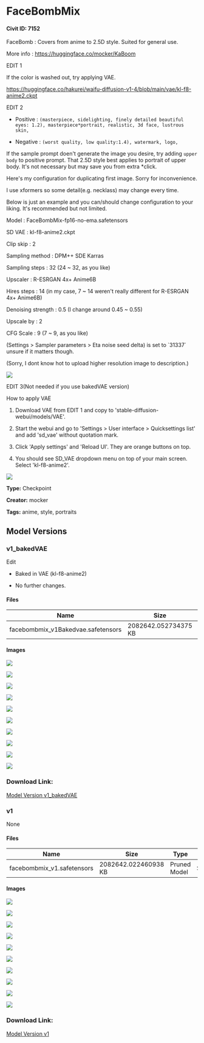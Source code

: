 # FaceBombMix

#### Civit ID: 7152

<p>FaceBomb : Covers from anime to 2.5D style. Suited for general use.</p><p></p><p>More info : <a target="_blank" rel="ugc" href="https://huggingface.co/mocker/KaBoom">https://huggingface.co/mocker/KaBoom</a></p><p></p><p>EDIT 1</p><p>If the color is washed out, try applying VAE.</p><p><a target="_blank" rel="ugc" href="https://huggingface.co/hakurei/waifu-diffusion-v1-4/blob/main/vae/kl-f8-anime2.ckpt">https://huggingface.co/hakurei/waifu-diffusion-v1-4/blob/main/vae/kl-f8-anime2.ckpt</a></p><p></p><p>EDIT 2</p><ul><li><p>Positive : <code>(masterpiece, sidelighting, finely detailed beautiful eyes: 1.2), masterpiece*portrait, realistic, 3d face, lustrous skin,</code></p></li><li><p>Negative : <code>(worst quality, low quality:1.4), watermark, logo,</code></p></li></ul><p></p><p>If the sample prompt doen't generate the image you desire, try adding <code>upper body</code> to positive prompt. That 2.5D style best applies to portrait of upper body. It's not necessary but may save you from extra *click.</p><p></p><p>Here's my configuration for duplicating first image. Sorry for inconvenience.</p><p>I use xformers so some detail(e.g. necklass) may change every time.</p><p></p><p>Below is just an example and you can/should change configuration to your liking. It's recommended but not limited.</p><p></p><p>Model : FaceBombMix-fp16-no-ema.safetensors</p><p>SD VAE : kl-f8-anime2.ckpt</p><p>Clip skip : 2</p><p>Sampling method : DPM++ SDE Karras</p><p>Sampling steps : 32 (24 ~ 32, as you like)</p><p>Upscaler : R-ESRGAN 4x+ Anime6B</p><p>Hires steps : 14 (in my case, 7 ~ 14 weren't really different for R-ESRGAN 4x+ Anime6B)</p><p>Denoising strength : 0.5 (I change around 0.45 ~ 0.55)</p><p>Upscale by : 2</p><p>CFG Scale : 9 (7 ~ 9, as you like)</p><p>(Settings &gt; Sampler parameters &gt; Eta noise seed delta) is set to `31337` unsure if it matters though.</p><p></p><p>(Sorry, I dont know hot to upload higher resolution image to description.)</p><img src="https://imagecache.civitai.com/xG1nkqKTMzGDvpLrqFT7WA/210f4348-b837-49ea-b7ff-405886de7400/width=525" /><p></p><p>EDIT 3(Not needed if you use bakedVAE version)</p><p>How to apply VAE</p><ol><li><p>Download VAE from EDIT 1 and copy to 'stable-diffusion-webui/models/VAE'.</p></li><li><p>Start the webui and go to 'Settings &gt; User interface &gt; Quicksettings list' and add 'sd_vae' without quotation mark.</p></li><li><p>Click 'Apply settings' and 'Reload UI'. They are orange buttons on top.</p></li><li><p>You should see SD_VAE dropdown menu on top of your main screen. Select 'kl-f8-anime2'.</p></li></ol><img src="https://imagecache.civitai.com/xG1nkqKTMzGDvpLrqFT7WA/1e56f1a4-8fce-41a0-093b-5d5f1398ca00/width=525/1e56f1a4-8fce-41a0-093b-5d5f1398ca00" /><p></p>

**Type:** Checkpoint

**Creator:** mocker

**Tags:** anime, style, portraits

## Model Versions

### v1_bakedVAE

<p>Edit</p><ul><li><p>Baked in VAE (kl-f8-anime2)</p></li><li><p>No further changes.</p></li></ul>

#### Files

| Name | Size | Type | Format | Download Url | AutoV1 | AutoV2 | SHA256 | CRC32 | BLAKE3 |
| --- | --- | --- | --- | --- | --- | --- | --- | --- | --- |
| facebombmix_v1Bakedvae.safetensors | 2082642.052734375 KB | Pruned Model | SafeTensor | https://civitai.com/api/download/models/25993 | 96553082 | 7364C31AAC | 7364C31AAC1C3AFBAD151F719FEA246D6016C6AD08D27C5666FB2C686F5C6113 | B717C0C3 | 5942EAA064C09AEC9F7AAB061A6F7C09747138D49329490EFD12EC519BCC58FF |

#### Images

<p><img src="https://image.civitai.com/xG1nkqKTMzGDvpLrqFT7WA/306d833f-6fb0-4afe-7114-964a7b2bdb00/width=450/285805.jpeg" /></p>

<p><img src="https://image.civitai.com/xG1nkqKTMzGDvpLrqFT7WA/1f34eef9-f44f-4aff-bee2-64e442cfce00/width=450/285824.jpeg" /></p>

<p><img src="https://image.civitai.com/xG1nkqKTMzGDvpLrqFT7WA/58eaff7e-7a75-41dc-67b4-56c08b722d00/width=450/285823.jpeg" /></p>

<p><img src="https://image.civitai.com/xG1nkqKTMzGDvpLrqFT7WA/f0028b28-5659-47af-2565-634679d7ad00/width=450/285822.jpeg" /></p>

<p><img src="https://image.civitai.com/xG1nkqKTMzGDvpLrqFT7WA/3c0dcacc-4aaf-4982-802d-a04685329a00/width=450/285821.jpeg" /></p>

<p><img src="https://image.civitai.com/xG1nkqKTMzGDvpLrqFT7WA/bd92388a-77ed-4c83-2622-a897694feb00/width=450/285820.jpeg" /></p>

<p><img src="https://image.civitai.com/xG1nkqKTMzGDvpLrqFT7WA/4f209e89-d287-4d5c-b3ed-1c7698f26800/width=450/285819.jpeg" /></p>

<p><img src="https://image.civitai.com/xG1nkqKTMzGDvpLrqFT7WA/4ec0f4eb-5c7c-4c5b-39bf-a91832b3aa00/width=450/285818.jpeg" /></p>

<p><img src="https://image.civitai.com/xG1nkqKTMzGDvpLrqFT7WA/47cca9ca-48d5-4553-5adb-3135be04bb00/width=450/285817.jpeg" /></p>

<p><img src="https://image.civitai.com/xG1nkqKTMzGDvpLrqFT7WA/163f0c73-d561-4112-28da-f07508e07500/width=450/285816.jpeg" /></p>

### Download Link:

[Model Version v1_bakedVAE](https://civitai.com/api/download/models/25993)

### v1

None

#### Files

| Name | Size | Type | Format | Download Url | AutoV1 | AutoV2 | SHA256 | CRC32 | BLAKE3 |
| --- | --- | --- | --- | --- | --- | --- | --- | --- | --- |
| facebombmix_v1.safetensors | 2082642.022460938 KB | Pruned Model | SafeTensor | https://civitai.com/api/download/models/8411 | 5BBC7A3E | AAD629159B | AAD629159B4CF3CB88F3B797DA1A6ECF99B3CD092C2062BA16526640DB797BAD | 110E3687 | 5633B6E0A5B66B940E60FFF123F18B1A180603C1563DD5CD20D936FBDE0DDCEB |

#### Images

<p><img src="https://image.civitai.com/xG1nkqKTMzGDvpLrqFT7WA/306d833f-6fb0-4afe-7114-964a7b2bdb00/width=450/79815.jpeg" /></p>

<p><img src="https://image.civitai.com/xG1nkqKTMzGDvpLrqFT7WA/1f34eef9-f44f-4aff-bee2-64e442cfce00/width=450/80311.jpeg" /></p>

<p><img src="https://image.civitai.com/xG1nkqKTMzGDvpLrqFT7WA/58eaff7e-7a75-41dc-67b4-56c08b722d00/width=450/80313.jpeg" /></p>

<p><img src="https://image.civitai.com/xG1nkqKTMzGDvpLrqFT7WA/f0028b28-5659-47af-2565-634679d7ad00/width=450/80312.jpeg" /></p>

<p><img src="https://image.civitai.com/xG1nkqKTMzGDvpLrqFT7WA/3c0dcacc-4aaf-4982-802d-a04685329a00/width=450/80310.jpeg" /></p>

<p><img src="https://image.civitai.com/xG1nkqKTMzGDvpLrqFT7WA/bd92388a-77ed-4c83-2622-a897694feb00/width=450/80309.jpeg" /></p>

<p><img src="https://image.civitai.com/xG1nkqKTMzGDvpLrqFT7WA/4f209e89-d287-4d5c-b3ed-1c7698f26800/width=450/80308.jpeg" /></p>

<p><img src="https://image.civitai.com/xG1nkqKTMzGDvpLrqFT7WA/4ec0f4eb-5c7c-4c5b-39bf-a91832b3aa00/width=450/80304.jpeg" /></p>

<p><img src="https://image.civitai.com/xG1nkqKTMzGDvpLrqFT7WA/47cca9ca-48d5-4553-5adb-3135be04bb00/width=450/80306.jpeg" /></p>

<p><img src="https://image.civitai.com/xG1nkqKTMzGDvpLrqFT7WA/163f0c73-d561-4112-28da-f07508e07500/width=450/80303.jpeg" /></p>

### Download Link:

[Model Version v1](https://civitai.com/api/download/models/8411)

